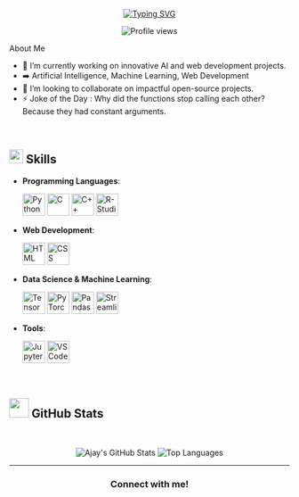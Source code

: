 <p align="center">
  <a href="https://git.io/typing-svg">
    <img src="https://readme-typing-svg.demolab.com?font=Georgia&weight=800&pause=1000&size=33&color=042D5E&width=500&height=100&lines=Hi+%2C+I'm+Ajay+%F0%9F%91%8B" alt="Typing SVG" />
  </a>
</p>

<p align="center">
  <img src="https://komarev.com/ghpvc/?username=Ajay&color=brightgreen" alt="Profile views" />
</p>

About Me

- 🔭 I’m currently working on innovative AI and web development projects.
- ➡️ Artificial Intelligence, Machine Learning, Web Development
- 👯 I’m looking to collaborate on impactful open-source projects.
- ⚡ Joke of the Day : Why did the functions stop calling each other? Because they had constant arguments.

<br>

## <img src="https://media2.giphy.com/media/QssGEmpkyEOhBCb7e1/giphy.gif?cid=ecf05e47a0n3gi1bfqntqmob8g9aid1oyj2wr3ds3mg700bl&rid=giphy.gif" width="25"><b> Skills</b>

<p align="center">

- **Programming Languages**:

  <img src="https://github.com/user-attachments/assets/68a9011b-fee1-4be3-9808-43ab6358a5f1" width="40" height="40" alt="Python" />
  <img src="https://github.com/user-attachments/assets/5c07c49f-56e3-453d-b054-99e20148336a" width="40" height="40" alt="C" />
  <img src="https://github.com/user-attachments/assets/97b6b7ef-a693-40ae-85c6-9996f726e660" width="40" height="40" alt="C++" />
  <img src="https://github.com/user-attachments/assets/2fae27e0-f702-46f8-bfd1-acf363166276" width="40" height="40" alt="R-Studio" />

- **Web Development**:

  <img src="https://user-images.githubusercontent.com/64439609/212556407-f122dc0e-901c-4df7-960f-29a3b52c5349.png" width="40" height="40" alt="HTML" />
  <img src="https://user-images.githubusercontent.com/64439609/212556203-47a51702-fec1-4275-bafb-6afdea15b092.png" width="40" height="40" alt="CSS" />

- **Data Science & Machine Learning**:

  <img src="https://github.com/user-attachments/assets/223b99f2-c6c3-4fbb-a2dd-ed4fe3d90e31" width="40" height="40" alt="TensorFlow" />
  <img src="https://github.com/user-attachments/assets/e8592cca-4267-4107-8980-a96be2d7ccfd" width="40" height="40" alt="PyTorch" />
  <img src="https://github.com/user-attachments/assets/127dcb84-b26b-4bb3-a9b8-04191807de86" width="40" height="40" alt="Pandas" />
  <img src="https://github.com/user-attachments/assets/5507211c-a5ab-4495-82f3-8103d4ba99f9" width="40" height="40" alt="Streamlit" />

- **Tools**:

  <img src="https://github.com/user-attachments/assets/e6451820-4b93-4b13-95b1-a2fca1484d61" width="40" height="40" alt="Jupyter" />
  <img src="https://user-images.githubusercontent.com/64439609/212556802-77a65ec1-aa71-4272-b603-1a57d1914678.png" width="40" height="40" alt="VS Code" />

<br>
</p>

## <img src="https://media.giphy.com/media/iY8CRBdQXODJSCERIr/giphy.gif" width="35"><b> GitHub Stats </b>
<br>

<div align="center">

  ![Ajay's GitHub Stats](https://github-readme-stats.vercel.app/api?username=ajayy-m&theme=dracula&hide_border=false&include_all_commits=true&count_private=true)
  ![Top Languages](https://github-readme-stats.vercel.app/api/top-langs/?username=ajayy-m&theme=dracula&hide_border=false&include_all_commits=true&count_private=true&layout=compact)

</div>

-----

<h3 align="center">Connect with me! </h3>

<p align="center">
  <!-- ajayyym2025@gmail.com -->
</p>
